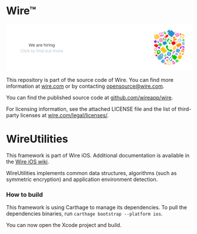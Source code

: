 # Wire™

[![Wire logo](https://github.com/wireapp/wire/blob/master/assets/header-small.png?raw=true)](https://wire.com/jobs/)

This repository is part of the source code of Wire. You can find more information at [wire.com](https://wire.com) or by contacting opensource@wire.com.

You can find the published source code at [github.com/wireapp/wire](https://github.com/wireapp/wire).

For licensing information, see the attached LICENSE file and the list of third-party licenses at [wire.com/legal/licenses/](https://wire.com/legal/licenses/).

# WireUtilities

This framework is part of Wire iOS. Additional documentation is available in the [Wire iOS wiki](https://github.com/wireapp/wire-ios/wiki).

WireUtilities implements common data structures, algorithms (such as symmetric encryption) and application environment detection.

### How to build

This framework is using Carthage to manage its dependencies. To pull the dependencies binaries, run `carthage bootstrap --platform ios`.

You can now open the Xcode project and build.
